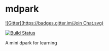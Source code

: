mdpark
======
[![Gitter](https://badges.gitter.im/Join Chat.svg)](https://gitter.im/zzl0/mdpark?utm_source=badge&utm_medium=badge&utm_campaign=pr-badge&utm_content=badge)

[![Build Status](https://travis-ci.org/zzl0/mdpark.svg?branch=master)](https://travis-ci.org/zzl0/mdpark)

A mini dpark for learning
